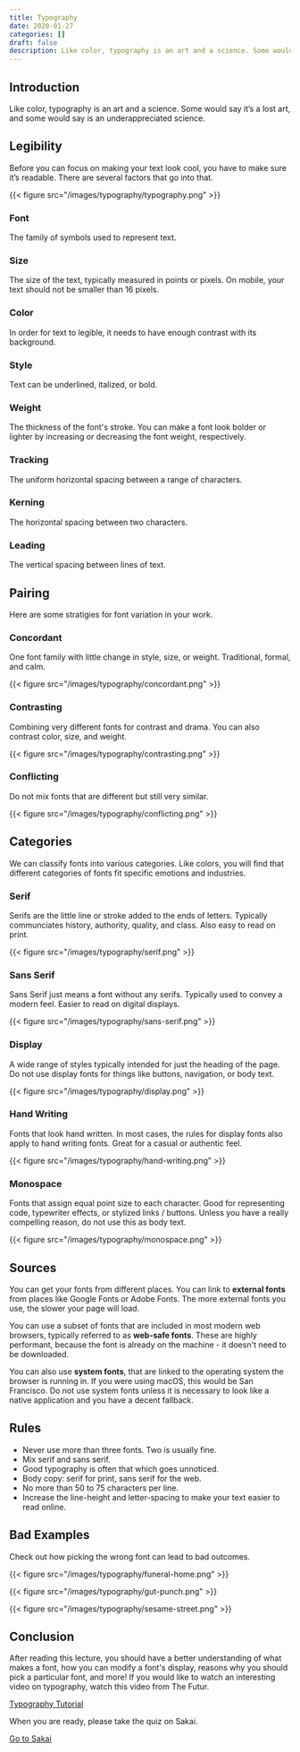 ```yaml
---
title: Typography
date: 2020-01-27
categories: []
draft: false
description: Like color, typography is an art and a science. Some would say it’s a lost art, and some would say is an underappreciated science.
---
```


## Introduction

Like color, typography is an art and a science. Some would say it’s a lost art, and some would say is an underappreciated science.

## Legibility

Before you can focus on making your text look cool, you have to make sure it’s readable. There are several factors that go into that.

{{< figure src="/images/typography/typography.png" >}}

### Font

The family of symbols used to represent text.

### Size

The size of the text, typically measured in points or pixels. On mobile, your text should not be smaller than 16 pixels.

### Color

In order for text to legible, it needs to have enough contrast with its background.

### Style

Text can be underlined, italized, or bold.

### Weight

The thickness of the font's stroke. You can make a font look bolder or lighter by increasing or decreasing the font weight, respectively.

### Tracking

The uniform horizontal spacing between a range of characters.

### Kerning

The horizontal spacing between two characters.

### Leading

The vertical spacing between lines of text.

## Pairing

Here are some stratigies for font variation in your work.

### Concordant

One font family with little change in style, size, or weight. Traditional, formal, and calm.

{{< figure src="/images/typography/concordant.png" >}}

### Contrasting

Combining very different fonts for contrast and drama. You can also contrast color, size, and weight.

{{< figure src="/images/typography/contrasting.png" >}}

### Conflicting

Do not mix fonts that are different but still very similar.

{{< figure src="/images/typography/conflicting.png" >}}

## Categories

We can classify fonts into various categories. Like colors, you will find that different categories of fonts fit specific emotions and industries.

### Serif

Serifs are the little line or stroke added to the ends of letters. Typically communciates history, authority, quality, and class. Also easy to read on print.

{{< figure src="/images/typography/serif.png" >}}

### Sans Serif

Sans Serif just means a font without any serifs. Typically used to convey a modern feel. Easier to read on digital displays.

{{< figure src="/images/typography/sans-serif.png" >}}

### Display

A wide range of styles typically intended for just the heading of the page. Do not use display fonts for things like buttons, navigation, or body text.

{{< figure src="/images/typography/display.png" >}}

### Hand Writing

Fonts that look hand written. In most cases, the rules for display fonts also apply to hand writing fonts. Great for a casual or authentic feel.

{{< figure src="/images/typography/hand-writing.png" >}}

### Monospace

Fonts that assign equal point size to each character. Good for representing code, typewriter effects, or stylized links / buttons. Unless you have a really compelling reason, do not use this as body text.

{{< figure src="/images/typography/monospace.png" >}}

## Sources

You can get your fonts from different places. You can link to **external fonts** from places like Google Fonts or Adobe Fonts. The more external fonts you use, the slower your page will load.

You can use a subset of fonts that are included in most modern web browsers, typically referred to as **web-safe fonts**. These are highly performant, because the font is already on the machine - it doesn't need to be downloaded.

You can also use **system fonts**, that are linked to the operating system the browser is running in. If you were using macOS, this would be San Francisco. Do not use system fonts unless it is necessary to look like a native application and you have a decent fallback.

## Rules

- Never use more than three fonts. Two is usually fine.
- Mix serif and sans serif.
- Good typography is often that which goes unnoticed.
- Body copy: serif for print, sans serif for the web.
- No more than 50 to 75 characters per line.
- Increase the line-height and letter-spacing to make your text easier to read online.

## Bad Examples

Check out how picking the wrong font can lead to bad outcomes.

{{< figure src="/images/typography/funeral-home.png" >}}

{{< figure src="/images/typography/gut-punch.png" >}}

{{< figure src="/images/typography/sesame-street.png" >}}

## Conclusion

After reading this lecture, you should have a better understanding of what makes a font, how you can modify a font's display, reasons why you should pick a particular font, and more! If you would like to watch an interesting video on typography, watch this video from The Futur.

[Typography Tutorial](https://www.youtube.com/watch?v=QrNi9FmdlxY)

When you are ready, please take the quiz on Sakai.

[Go to Sakai](https://sakai.unc.edu)
